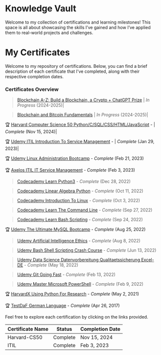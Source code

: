 # Knowledge Vault
Welcome to my collection of certifications and learning milestones! This space is all about showcasing the skills I’ve gained and how I’ve applied them to real-world projects and challenges.

# My Certificates

Welcome to my repository of certifications. Below, you can find a brief description of each certificate that I've completed, along with their respective completion dates.

### Certificates Overview
> [Blockchain A-Z: Build a Blockchain, a Crypto + ChatGPT Prize](https://www.udemy.com/course/build-your-blockchain-az/) | *In Progress* (2024-2025)|

> [Blockchain and Bitcoin Fundamentals](https://www.udemy.com/course/blockchain-and-bitcoin-fundamentals/)               | *In Progress* (2024-2025)|

🏆 [Harvard Computer Science 50 Python/C/SQL/CSS/HTML/JavaScript](Certificates/Harvard-ComputerScience50.pdf) -          | *Complete* (Nov 15, 2024)|

🏆 [Udemy ITIL Introduction To Service Management](Certificates/Udemy-ITIL-IntroductionToServiceManagement.pdf) -        |   *Complete* (Jan 29, 2023)|

🏆 [Udemy Linux Administration Bootcamp](Certificates/Udemy-LinuxAdministrationBootcamp.pdf) - *Complete* (Feb 21, 2023)

🏆 [Axelos ITIL IT Service Management](Certificates/Axelos-ITIL-ITServiceManagement.pdf) - *Complete* (Feb 3, 2023)

> [Codecademy Learn Python3](Certificates/Codecademy-LearnPython3.pdf) - *Complete* (Dec 28, 2022)

> [Codecademy Linear Algebra Python](Certificates/Codecademy-LinearAlgebraPython.pdf) - *Complete* (Oct 11, 2022)

> [Codecademy Introduction To Linux](Certificates/Codecademy-IntroductionToLinux.pdf) - *Complete* (Oct 3, 2022)

> [Codecademy Learn The Command Line](Certificates/Codecademy-LearnTheCommandLine.pdf) - *Complete* (Sep 27, 2022)

> [Codecademy Learn Bash Scripting](Certificates/Codecademy-LearnBashScripting.pdf) - *Complete* (Sep 24, 2022)
  
🏆 [Udemy The Ultimate MySQL Bootcamp](Certificates/Udemy-TheUltimateMySQLBootcamp.pdf) - *Complete* (Aug 25, 2022)

> [Udemy Artificial Intelligence Ethics](Certificates/Udemy-ArtificialIntelligenceEthics.pdf) - *Complete* (Aug 8, 2022)

> [Udemy Bash Shell Scripting Crash Course](Certificates/Udemy-BashShellScriptingCrashCourse.pdf) - *Complete* (Jun 13, 2022)

> [Udemy Data Science Datenvorbereitung Qualitaetssicherung Excel-DE](Certificates/Udemy-DataScience-DatenvorbereitungQualitaetssicherungExcel-DE.pdf) - *Complete* (May 18, 2022)

> [Udemy Git Going Fast](Certificates/Udemy-GitGoingFast.pdf) - *Complete* (Feb 13, 2022)

> [Udemy Master Microsoft PowerShell](Certificates/Udemy-MasterMicrosoftPowerShell.pdf) - *Complete* (Feb 9, 2022)

🏆 [HarvardX Using Python For Research](Certificates/HarvardX-UsingPythonForResearch.pdf) - *Complete* (May 2, 2021)

🏆 [TestDaF German Language](Certificates/TestDaF-German-Language.pdf) - *Complete* (Apr 26, 2017)

Feel free to explore each certification by clicking on the links provided.


| Certificate Name | Status   | Completion Date  |
|------------------|----------|------------------|
| Harvard-CS50     | Complete | Nov 15, 2024     |
| ITIL             | Complete | Feb 3, 2023      |


